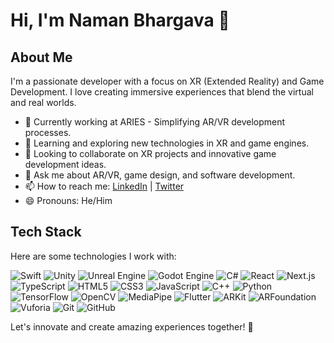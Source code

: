 # Hi, I'm Naman Bhargava 👋

## About Me

I'm a passionate developer with a focus on XR (Extended Reality) and Game Development. I love creating immersive experiences that blend the virtual and real worlds.

- 🚀 Currently working at ARIES - Simplifying AR/VR development processes.
- 🌱 Learning and exploring new technologies in XR and game engines.
- 👯 Looking to collaborate on XR projects and innovative game development ideas.
- 💬 Ask me about AR/VR, game design, and software development.
- 📫 How to reach me: [LinkedIn](#) | [Twitter](#)
- 😄 Pronouns: He/Him

## Tech Stack

Here are some technologies I work with:

![Swift](https://img.shields.io/badge/-Swift-FA7343?style=flat-square&logo=swift&logoColor=white)
![Unity](https://img.shields.io/badge/-Unity-000000?style=flat-square&logo=unity&logoColor=white)
![Unreal Engine](https://img.shields.io/badge/-Unreal%20Engine-313131?style=flat-square&logo=unreal-engine&logoColor=white)
![Godot Engine](https://img.shields.io/badge/-Godot%20Engine-478CBF?style=flat-square&logo=godot-engine&logoColor=white)
![C#](https://img.shields.io/badge/-C%23-239120?style=flat-square&logo=c-sharp&logoColor=white)
![React](https://img.shields.io/badge/-React-61DAFB?style=flat-square&logo=react&logoColor=white)
![Next.js](https://img.shields.io/badge/-Next.js-000000?style=flat-square&logo=next-dot-js&logoColor=white)
![TypeScript](https://img.shields.io/badge/-TypeScript-3178C6?style=flat-square&logo=typescript&logoColor=white)
![HTML5](https://img.shields.io/badge/-HTML5-E34F26?style=flat-square&logo=html5&logoColor=white)
![CSS3](https://img.shields.io/badge/-CSS3-1572B6?style=flat-square&logo=css3&logoColor=white)
![JavaScript](https://img.shields.io/badge/-JavaScript-F7DF1E?style=flat-square&logo=javascript&logoColor=black)
![C++](https://img.shields.io/badge/-C++-00599C?style=flat-square&logo=c%2B%2B&logoColor=white)
![Python](https://img.shields.io/badge/-Python-3776AB?style=flat-square&logo=python&logoColor=white)
![TensorFlow](https://img.shields.io/badge/-TensorFlow-FF6F00?style=flat-square&logo=tensorflow&logoColor=white)
![OpenCV](https://img.shields.io/badge/-OpenCV-5C3EE8?style=flat-square&logo=opencv&logoColor=white)
![MediaPipe](https://img.shields.io/badge/-MediaPipe-0D6EFD?style=flat-square&logo=mediapipe&logoColor=white)
![Flutter](https://img.shields.io/badge/-Flutter-02569B?style=flat-square&logo=flutter&logoColor=white)
![ARKit](https://img.shields.io/badge/-ARKit-004E6E?style=flat-square&logo=apple&logoColor=white)
![ARFoundation](https://img.shields.io/badge/-ARFoundation-FF6C37?style=flat-square&logo=unity&logoColor=white)
![Vuforia](https://img.shields.io/badge/-Vuforia-222222?style=flat-square&logo=vuforia&logoColor=white)
![Git](https://img.shields.io/badge/-Git-F05032?style=flat-square&logo=git&logoColor=white)
![GitHub](https://img.shields.io/badge/-GitHub-181717?style=flat-square&logo=github&logoColor=white)


Let's innovate and create amazing experiences together! 🚀
